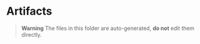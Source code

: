 # Artifacts

> **Warning**
> The files in this folder are auto-generated, **do not** edit them directly.
